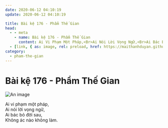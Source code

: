 ```yaml
---
date: 2020-06-12 04:10:19
update: 2020-06-12 04:10:19

title: Bài kệ 176 - Phẩm Thế Gian
head:
  - - meta
    - name: Bài kệ 176 - Phẩm Thế Gian
      content: Ai Vi Phạm Một Pháp,<Br>Ai Nói Lời Vọng Ngữ,<Br>Ai Bác Bỏ Đời Sau,<Br>Không Ác Nào Không Làm.<Br>
  - [link, { as: image, rel: preload, href: https://maithanhduyan.github.io/kinh-phap-cu/img/pham-the-gian/pham-the-gian-176.jpg }]
category:
  - pham-the-gian
---
```


# Bài kệ 176 - Phẩm Thế Gian

![An image](/img/pham-the-gian/pham-the-gian-176.jpg)

Ai vi phạm một pháp,<br>Ai nói lời vọng ngữ,<br>Ai bác bỏ đời sau,<br>Không ác nào không làm.<br>

